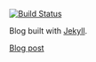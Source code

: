 [![Build Status](https://travis-ci.org/cacqw7/blog.svg)](https://travis-ci.org/cacqw7/blog)

Blog built with [Jekyll](http://jekyllrb.com/).

[Blog post](http://www.cclettenberg.com/ruby-on-rails/2015/05/28/jekyll-travis-ci-nearlyfreespeech.html)
